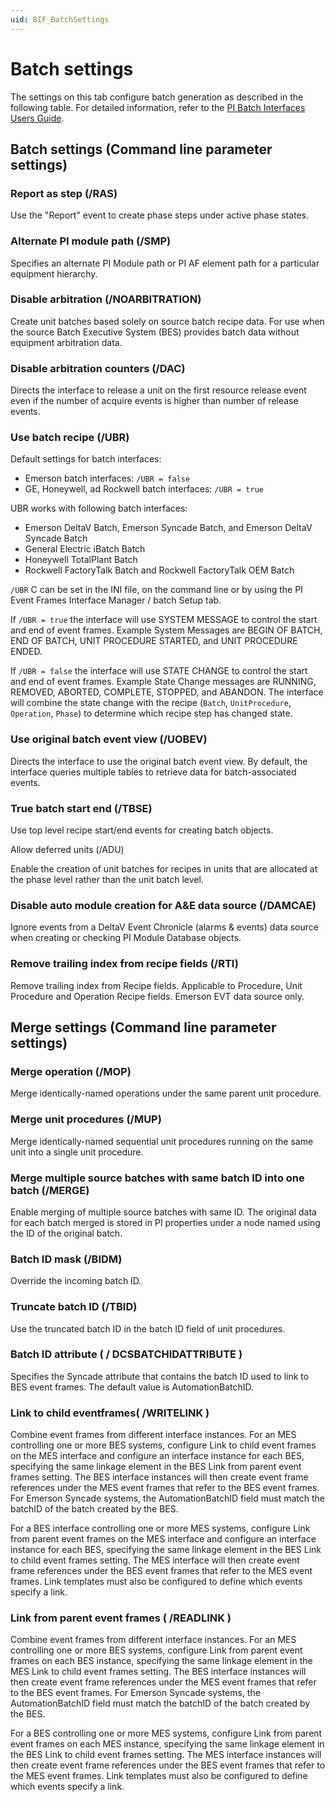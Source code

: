 ```yaml
---
uid: BIF_BatchSettings
---
```


# Batch settings

The settings on this tab configure batch generation as described in the following table. For detailed information, refer to the [PI Batch Interfaces Users Guide](https://livelibrary.osisoft.com/LiveLibrary/web/ui.xql?action=html&resource=publist_home.html&pub_category=PI-Batch-Interfaces).

## Batch settings (Command line parameter settings)

### Report as step (/RAS)

Use the "Report" event to create phase steps under active phase states.

### Alternate PI module path (/SMP)

Specifies an alternate PI Module path or PI AF element path for a particular equipment hierarchy.

### Disable arbitration (/NOARBITRATION)

Create unit batches based solely on source batch recipe data. For use when the source Batch Executive System (BES) provides batch data without equipment arbitration data.

### Disable arbitration counters (/DAC)

Directs the interface to release a unit on the first resource release event even if the number of acquire events is higher than number of release events.

### Use batch recipe (/UBR)  

Default settings for batch interfaces:

* Emerson batch interfaces: `/UBR = false`
* GE, Honeywell, ad Rockwell batch interfaces: `/UBR = true`

UBR works with following batch interfaces:

* Emerson DeltaV Batch, Emerson Syncade Batch, and Emerson DeltaV Syncade Batch
* General Electric iBatch Batch
* Honeywell TotalPlant Batch
* Rockwell FactoryTalk Batch and Rockwell FactoryTalk OEM Batch 

`/UBR` C can be set in the INI file, on the command line or by using the PI Event Frames Interface Manager / batch Setup tab.

If `/UBR = true` the interface will use SYSTEM MESSAGE to control the start and end of event frames. Example System Messages are BEGIN OF BATCH, END OF BATCH, UNIT PROCEDURE STARTED, and UNIT PROCEDURE ENDED.

If `/UBR = false` the interface will use STATE CHANGE to control the start and end of event frames. Example State Change messages are RUNNING, REMOVED, ABORTED, COMPLETE, STOPPED, and ABANDON. The interface will combine the state change with the recipe (`Batch`, `UnitProcedure`, `Operation`, `Phase`) to determine which recipe step has changed state.

### Use original batch event view (/UOBEV)

Directs the interface to use the original batch event view. By default, the interface queries multiple tables to retrieve data for batch-associated events.

### True batch start end (/TBSE)

Use top level recipe start/end events for creating batch objects.

Allow deferred units (/ADU)

Enable the creation of unit batches for recipes in units that are allocated at the phase level rather than the unit batch level.

### Disable auto module creation for A&E data source (/DAMCAE)

Ignore events from a DeltaV Event Chronicle (alarms & events) data source when creating or checking PI Module Database objects.

### Remove trailing index from recipe fields (/RTI)

Remove trailing index from Recipe fields. Applicable to Procedure, Unit Procedure and Operation Recipe fields. Emerson EVT data source only.

## Merge settings (Command line parameter settings) 

### Merge operation (/MOP)

Merge identically-named operations under the same parent unit procedure.

### Merge unit procedures (/MUP)

Merge identically-named sequential unit procedures running on the same unit into a single unit procedure.

### Merge multiple source batches with same batch ID into one batch (/MERGE)

Enable merging of multiple source batches with same ID. The original data for each batch merged is stored in PI properties under a node named using the ID of the original batch.

### Batch ID mask (/BIDM)

Override the incoming batch ID.

### Truncate batch ID (/TBID)

Use the truncated batch ID in the batch ID field of unit procedures.

### Batch ID attribute ( / DCSBATCHIDATTRIBUTE ) 

Specifies the Syncade attribute that contains the batch ID used to link to BES event frames. The default value is AutomationBatchID.

### Link to child eventframes( /WRITELINK ) 

Combine event frames from different interface instances. For an MES controlling one or more BES systems, configure Link to child event frames on the MES interface and configure an interface instance for each BES, specifying the same linkage element in the BES Link from parent event frames setting. The BES interface instances will then create event frame references under the MES event frames that refer to the BES event frames. For Emerson Syncade systems, the AutomationBatchID field must match the batchID of the batch created by the BES.

For a BES interface controlling one or more MES systems, configure Link from parent event frames on the MES interface and configure an interface instance for each BES, specifying the same linkage element in the BES Link to child event frames setting. The MES interface will then create event frame references under the BES event frames that refer to the MES event frames. Link templates must also be configured to define which events specify a link. 

### Link from parent event frames ( /READLINK )

Combine event frames from different interface instances. For an MES controlling one or more BES systems, configure Link from parent event frames on each BES instance, specifying the same linkage element in the MES Link to child event frames setting. The BES interface instances will then create event frame references under the MES event frames that refer to the BES event frames. For Emerson Syncade systems, the AutomationBatchID field must match the batchID of the batch created by the BES.

For a BES controlling one or more MES systems, configure Link from parent event frames on each MES instance, specifying the same linkage element in the BES Link to child event frames setting. The MES interface instances will then create event frame references under the BES event frames that refer to the MES event frames. Link templates must also be configured to define which events specify a link.
